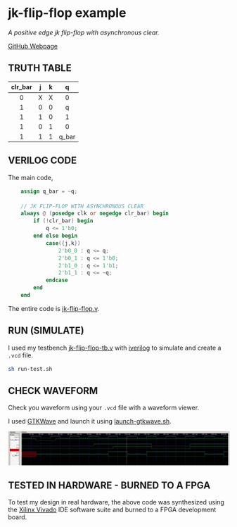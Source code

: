 # jk-flip-flop example

_A positive edge jk flip-flop with asynchronous clear._

[GitHub Webpage](https://jeffdecola.github.io/my-systemverilog-examples/)

## TRUTH TABLE

| clr_bar | j      | k     | q         |
|:-------:|:------:|:-----:|:---------:|
| 0       |  X     |  X    | 0         |
| 1       |  0     |  0    | q         |
| 1       |  1     |  0    | 1         |
| 1       |  0     |  1    | 0         |
| 1       |  1     |  1    | q_bar     |

## VERILOG CODE

The main code,

```verilog
    assign q_bar = ~q;

    // JK FLIP-FLOP WITH ASYNCHRONOUS CLEAR
    always @ (posedge clk or negedge clr_bar) begin
        if (!clr_bar) begin
            q <= 1'b0;
        end else begin
            case({j,k})
                2'b0_0 : q <= q;
                2'b0_1 : q <= 1'b0;
                2'b1_0 : q <= 1'b1;
                2'b1_1 : q <= ~q;
            endcase
        end
    end
```

The entire code is
[jk-flip-flop.v](jk-flip-flop.v).

## RUN (SIMULATE)

I used my testbench
[jk-flip-flop-tb.v](jk-flip-flop-tb.v) with
[iverilog](https://github.com/JeffDeCola/my-cheat-sheets/tree/master/hardware/tools/simulation/iverilog-cheat-sheet)
to simulate and create a `.vcd` file.

```bash
sh run-test.sh
```

## CHECK WAVEFORM

Check you waveform using your `.vcd` file with a waveform viewer.

I used [GTKWave](https://github.com/JeffDeCola/my-cheat-sheets/tree/master/hardware/tools/simulation/gtkwave-cheat-sheet)
and launch it using
[launch-gtkwave.sh](launch-gtkwave.sh).

![jk-flip-flop-waveform.jpg](../../../docs/pics/jk-flip-flop-waveform.jpg)

## TESTED IN HARDWARE - BURNED TO A FPGA

To test my design in real hardware, the above code was synthesized using the
[Xilinx Vivado](https://github.com/JeffDeCola/my-cheat-sheets/tree/master/hardware/tools/synthesis/xilinx-vivado-cheat-sheet)
IDE software suite and burned to a FPGA development board.
